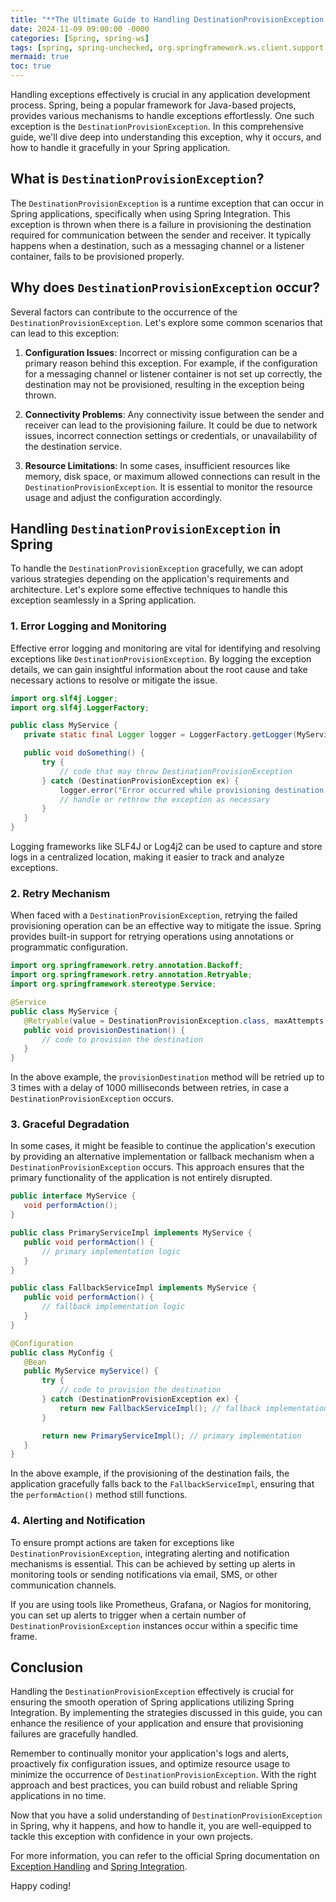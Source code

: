 ```yaml
---
title: "**The Ultimate Guide to Handling DestinationProvisionException in Spring**"
date: 2024-11-09 09:00:00 -0000
categories: [Spring, spring-ws]
tags: [spring, spring-unchecked, org.springframework.ws.client.support.destination]
mermaid: true
toc: true
---
```



Handling exceptions effectively is crucial in any application development process. Spring, being a popular framework for Java-based projects, provides various mechanisms to handle exceptions effortlessly. One such exception is the `DestinationProvisionException`. In this comprehensive guide, we'll dive deep into understanding this exception, why it occurs, and how to handle it gracefully in your Spring application.

## **What is `DestinationProvisionException`?**

The `DestinationProvisionException` is a runtime exception that can occur in Spring applications, specifically when using Spring Integration. This exception is thrown when there is a failure in provisioning the destination required for communication between the sender and receiver. It typically happens when a destination, such as a messaging channel or a listener container, fails to be provisioned properly.

## **Why does `DestinationProvisionException` occur?**

Several factors can contribute to the occurrence of the `DestinationProvisionException`. Let's explore some common scenarios that can lead to this exception:

1. **Configuration Issues**: Incorrect or missing configuration can be a primary reason behind this exception. For example, if the configuration for a messaging channel or listener container is not set up correctly, the destination may not be provisioned, resulting in the exception being thrown.

2. **Connectivity Problems**: Any connectivity issue between the sender and receiver can lead to the provisioning failure. It could be due to network issues, incorrect connection settings or credentials, or unavailability of the destination service.

3. **Resource Limitations**: In some cases, insufficient resources like memory, disk space, or maximum allowed connections can result in the `DestinationProvisionException`. It is essential to monitor the resource usage and adjust the configuration accordingly.

## **Handling `DestinationProvisionException` in Spring**

To handle the `DestinationProvisionException` gracefully, we can adopt various strategies depending on the application's requirements and architecture. Let's explore some effective techniques to handle this exception seamlessly in a Spring application.

### **1. Error Logging and Monitoring**

Effective error logging and monitoring are vital for identifying and resolving exceptions like `DestinationProvisionException`. By logging the exception details, we can gain insightful information about the root cause and take necessary actions to resolve or mitigate the issue.

```java
import org.slf4j.Logger;
import org.slf4j.LoggerFactory;

public class MyService {
   private static final Logger logger = LoggerFactory.getLogger(MyService.class);

   public void doSomething() {
       try {
           // code that may throw DestinationProvisionException
       } catch (DestinationProvisionException ex) {
           logger.error("Error occurred while provisioning destination: {}", ex.getMessage());
           // handle or rethrow the exception as necessary
       }
   }
}
```

Logging frameworks like SLF4J or Log4j2 can be used to capture and store logs in a centralized location, making it easier to track and analyze exceptions.

### **2. Retry Mechanism**

When faced with a `DestinationProvisionException`, retrying the failed provisioning operation can be an effective way to mitigate the issue. Spring provides built-in support for retrying operations using annotations or programmatic configuration.

```java
import org.springframework.retry.annotation.Backoff;
import org.springframework.retry.annotation.Retryable;
import org.springframework.stereotype.Service;

@Service
public class MyService {
   @Retryable(value = DestinationProvisionException.class, maxAttempts = 3, backoff = @Backoff(delay = 1000))
   public void provisionDestination() {
       // code to provision the destination
   }
}
```

In the above example, the `provisionDestination` method will be retried up to 3 times with a delay of 1000 milliseconds between retries, in case a `DestinationProvisionException` occurs.

### **3. Graceful Degradation**

In some cases, it might be feasible to continue the application's execution by providing an alternative implementation or fallback mechanism when a `DestinationProvisionException` occurs. This approach ensures that the primary functionality of the application is not entirely disrupted.

```java
public interface MyService {
   void performAction();
}

public class PrimaryServiceImpl implements MyService {
   public void performAction() {
       // primary implementation logic
   }
}

public class FallbackServiceImpl implements MyService {
   public void performAction() {
       // fallback implementation logic
   }
}

@Configuration
public class MyConfig {
   @Bean
   public MyService myService() {
       try {
           // code to provision the destination
       } catch (DestinationProvisionException ex) {
           return new FallbackServiceImpl(); // fallback implementation
       }

       return new PrimaryServiceImpl(); // primary implementation
   }
}
```

In the above example, if the provisioning of the destination fails, the application gracefully falls back to the `FallbackServiceImpl`, ensuring that the `performAction()` method still functions.

### **4. Alerting and Notification**

To ensure prompt actions are taken for exceptions like `DestinationProvisionException`, integrating alerting and notification mechanisms is essential. This can be achieved by setting up alerts in monitoring tools or sending notifications via email, SMS, or other communication channels.

If you are using tools like Prometheus, Grafana, or Nagios for monitoring, you can set up alerts to trigger when a certain number of `DestinationProvisionException` instances occur within a specific time frame.

## **Conclusion**

Handling the `DestinationProvisionException` effectively is crucial for ensuring the smooth operation of Spring applications utilizing Spring Integration. By implementing the strategies discussed in this guide, you can enhance the resilience of your application and ensure that provisioning failures are gracefully handled.

Remember to continually monitor your application's logs and alerts, proactively fix configuration issues, and optimize resource usage to minimize the occurrence of `DestinationProvisionException`. With the right approach and best practices, you can build robust and reliable Spring applications in no time.

Now that you have a solid understanding of `DestinationProvisionException` in Spring, why it happens, and how to handle it, you are well-equipped to tackle this exception with confidence in your own projects.

For more information, you can refer to the official Spring documentation on [Exception Handling](https://docs.spring.io/spring/docs/current/spring-framework-reference/core.html#exception-handling) and [Spring Integration](https://docs.spring.io/spring-integration/docs/current/reference/html/).

Happy coding!